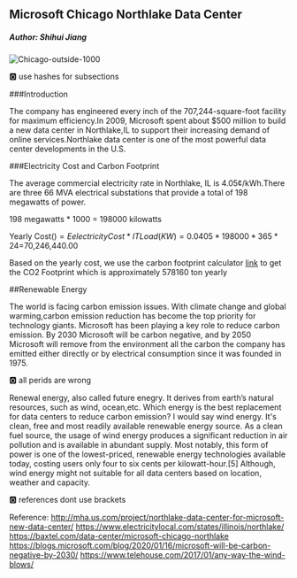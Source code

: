 
## Microsoft Chicago Northlake Data Center 
##### Author: Shihui Jiang




![Chicago-outside-1000](https://user-images.githubusercontent.com/42449780/73015806-b8c85600-3dea-11ea-9cda-f01e1f39d847.jpg)


:o2: use hashes for subsections

###Introduction

The company has engineered every inch of the 707,244-square-foot facility for maximum efficiency.In 2009, Microsoft spent about $500 million to build a new data center in Northlake,IL to support their increasing demand of online services.Northlake data center is one of the most powerful data center developments in the U.S.

###Electricity Cost and Carbon Footprint

The average commercial electricity rate in Northlake, IL is 4.05¢/kWh.There are three 66 MVA electrical substations that provide a total of 198 megawatts of power.

198 megawatts * 1000 = 198000 kilowatts

Yearly Cost($) = Eelectricity Cost * IT Load(KW) = 0.0405*198000*365*24=$70,246,440.00

Based on the yearly cost, we use the carbon footprint calculator [link](
https://www.se.com/ww/en/work/solutions/system/s1/data-center-and-network-systems/trade-off-tools/data-center-carbon-footprint-comparison-calculator/) to get the CO2 Footprint which is approximately 578160 ton yearly 



##Renewable Energy

The world is facing carbon emission issues. With climate change and global warming,carbon emission reduction has become the top priority for technology giants. Microsoft has been playing a key role to reduce carbon emission. By 2030 Microsoft will be carbon negative, and by 2050 Microsoft will remove from the environment all the carbon the company has emitted either directly or by electrical consumption since it was founded in 1975.

:o2: all perids are wrong

Renewal energy, also called future enegry. It derives from earth’s natural resources, such as wind, ocean,etc. Which energy is the best replacement for data centers to reduce carbon emission? I would say wind energy. It's clean, free and most readily available renewable energy source. As a clean fuel source, the usage of wind energy produces a significant reduction in air pollution and is available in abundant supply. Most notably, this form of power is one of the lowest-priced, renewable energy technologies available today, costing users only four to six cents per kilowatt-hour.[5] Although, wind energy might not suitable for all data centers based on location, weather and capacity. 








:o2: references dont use brackets

Reference: 
           http://mha.us.com/project/northlake-data-center-for-microsoft-new-data-center/ 
           https://www.electricitylocal.com/states/illinois/northlake/
           https://baxtel.com/data-center/microsoft-chicago-northlake
           https://blogs.microsoft.com/blog/2020/01/16/microsoft-will-be-carbon-negative-by-2030/
           https://www.telehouse.com/2017/01/any-way-the-wind-blows/
           







